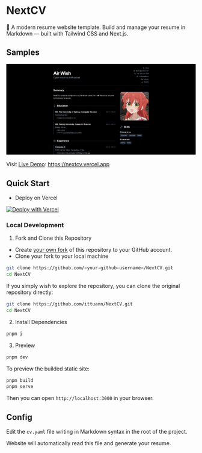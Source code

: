# NextCV

📄 A modern resume website template. Build and manage your resume in Markdown — built with Tailwind CSS and Next.js.

## Samples

![Sample 1](./examples/example.png)

Visit [Live Demo](https://nextcv.vercel.app): https://nextcv.vercel.app

## Quick Start

- Deploy on Vercel

[![Deploy with Vercel](https://vercel.com/button)](https://vercel.com/new/clone?repository-url=https%3A%2F%2Fgithub.com%2Fittuann%2FNextCV)

### Local Development

1. Fork and Clone this Repository

- Create [your own fork](https://docs.github.com/get-started/quickstart/fork-a-repo) of this repository to your GitHub account.
- Clone your fork to your local machine

```bash
git clone https://github.com/<your-github-username>/NextCV.git
cd NextCV
```

If you simply wish to explore the repository, you can clone the original repository directly:

```bash
git clone https://github.com/ittuann/NextCV.git
cd NextCV
```

2. Install Dependencies

```bash
pnpm i
```

3. Preview

```bash
pnpm dev
```

To preview the builded static site:

```bash
pnpm build
pnpm serve
```

Then you can open `http://localhost:3000` in your browser.

## Config

Edit the `cv.yaml` file writing in Markdown syntax in the root of the project.

Website will automatically read this file and generate your resume.
